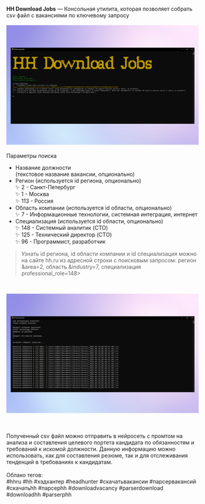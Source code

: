 <b>HH Download Jobs</b> — Консольная утилита, которая позволяет собрать csv файл с вакансиями по ключевому запросу</br>
</br>
![Компьютер](Screenshot/screenshot%20003.png)
</br>
</br>
Параметры поиска</br>
- Название должности</br> (текстовое название вакансии, опционально)
- Регион (используется id региона, опционально) </br>
✨ 2 - Санкт-Петербург</br>
✨ 1 - Москва</br>
✨ 113  - Россия</br>
- Область компании (используется id области, опционально) </br>
✨ 7 - Информационные технологии, системная интеграция, интернет</br>
- Специализация (используется id области, опционально) </br>
✨ 148 - Системный аналитик (CTO)</br>
✨ 125 - Технический директор (CTO)</br>
✨ 96 - Программист, разработчик</br>
> Узнать id региона, id области компании и id специализация можно на сайте hh.ru из адресной строки с поисковым запросом: регион &area=2, область &industry=7, специализация professional_role=148></br> 
</br>

![Компьютер](Screenshot/screenshot%20004.png)

</br></br> 
Полученный csv файл можно отправить в нейросеть с промтом на анализа и составления целевого портета кандидата по обязанностям и требований к искомой должности. Данную информацию можно использовать, как для составления резюме, так и для отслеживания тенденций в требованиях к кандидатам.</br> 
</br> 
Облако тегов:</br> 
#hhru #hh #хэдхантер #headhunter #скачатьвакансии #парсервакансий #скачатьhh #парсерhh #downloadvacancy #parserdownload #downloadhh #parserрhh
